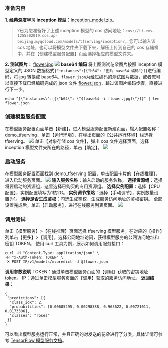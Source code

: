 ### 准备内容
**1. 经典深度学习 inception 模型：**[inception_model.zip](http://ti-ems-1255502019.cosbj.myqcloud.com/tfserving/inception/inception_model.zip)。
>?已为您准备好了上述 inception 模型的 cos 访问地址：`cos://ti-ems-1255502019.cos.ap-beijing.myqcloud.com/models/tfserving/inception/`。您可以输入该 cos 地址，也可以将模型文件夹下载下来，解压上传到自己的 cos 存储桶中，并在【创建模型服务配置】页面选择相应的模型文件夹。

**2. 测试图片：** [flower.jpg](http://ti-ems-1255502019.cosbj.myqcloud.com/test-data/tfserving_data/flower.jpg)
![](https://main.qcloudimg.com/raw/9e74659a24ec62bc47b0f14160afee98.png)
**base64 编码**
将上图测试花朵图片按照 inception 模型定义的 JSON 数据格式`{"instances":[{"b64": "图片 base64 编码"}]}`进行编码，将 jpg 转换成 base64。`flower.json`为经过编码的测试图片数据，或者您可以直接下载已经编码完成的 json 文件 [flower.json](http://ti-ems-1255502019.cosbj.myqcloud.com/test-data/tfserving_data/flower.json)，跳过该图片编码步骤，直接进行下一步。
```shell
echo "{\"instances\":[{\"b64\": \"$(base64 -i flower.jpg)\"}]}" | tee flower.json
```


### 创建模型服务配置
在模型服务配置页面单击【新建】，进入模型服务配置新建页面，输入配置名称：demo_tfserving，单击【运行环境】，在弹出页面的【公共运行环境】栏选择 tfserving。
![](https://main.qcloudimg.com/raw/cfa627f4e8f9c8dbf6391953f83f2fbf.png)
单击【对象存储 cos 文件】，弹出 cos 文件选择页面，选择 inception 模型文件夹所在的路径，单击【确定】。
![](https://main.qcloudimg.com/raw/750a166db95a17801d4443960e9ec82f.png)

### 启动服务
在模型服务配置页面找到 demo_tfserving 配置，单击配置卡片的【在线推理】，进入启动服务页面。
![](https://main.qcloudimg.com/raw/d8002f843b83d60cd13784a23b54a8c4.png)
**输入服务名称**：输入启动的服务名称。
**选择资源组**：选择将要启动的资源组，这里选择已购买的专用资源组。
**选择实例配置**：选择【CPU 配置】，实例配置填写为1核2G。
**实例调节策略**：选择【手动调节】，实例数量设置为1。
**选择是否生成鉴权**：勾选生成鉴权，生成服务访问地址的鉴权密钥。
全部设置完成后，单击【启动服务】，进行在线服务列表页面。
![](https://main.qcloudimg.com/raw/9bafe1dcca5c041f90469a404640d518.png)

### 调用测试
单击【模型服务】>【在线推理】页面选择 tfserving 模型服务，在对应的【操作】列单击【更多】>【调用】，选择公网地址访问，获得模型服务的公网访问地址和密钥 TOKEN。
使用 curl 工具为例，展示如何调用服务接口：
```shell
curl -H "Content-Type: application/json" \
-H "x-Auth-Token: TOKEN" \
-X POST IP/v1/models/m:predict -d @flower.json
```
**调用参数说明**
TOKEN：通过单击模型服务页面的【调用】获取的密钥地址 token。
IP：通过单击模型服务页面的【调用】获取的服务访问地址。
**返回结果：**
```shell
{
 "predictions": [{
  "class_idx": 2,
  "probabilities": [0.00685295, 0.00298388, 0.965622, 0.00721011, 0.0173306],
  "classes": "roses"
 }]
}
```
可以看出模型服务运行正常，并且正确的对发送的花朵进行了分类，具体详情可参考 [TensorFlow 模型服务文档](https://www.tensorflow.org/tfx/serving/api_rest)。
